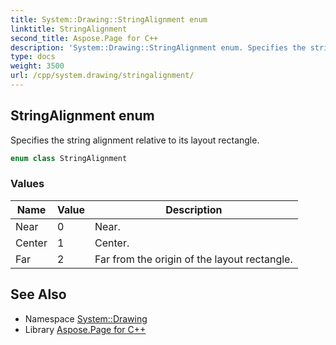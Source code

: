 ```yaml
---
title: System::Drawing::StringAlignment enum
linktitle: StringAlignment
second_title: Aspose.Page for C++
description: 'System::Drawing::StringAlignment enum. Specifies the string alignment relative to its layout rectangle in C++.'
type: docs
weight: 3500
url: /cpp/system.drawing/stringalignment/
---
```

## StringAlignment enum


Specifies the string alignment relative to its layout rectangle.

```cpp
enum class StringAlignment
```

### Values

| Name | Value | Description |
| --- | --- | --- |
| Near | 0 | Near. |
| Center | 1 | Center. |
| Far | 2 | Far from the origin of the layout rectangle. |

## See Also

* Namespace [System::Drawing](../)
* Library [Aspose.Page for C++](../../)
